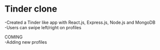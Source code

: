 # Tinder clone

-Created a Tinder like app with React.js, Express.js, Node.js and MongoDB </br>
-Users can swipe left/right on profiles </br>

COMING </br>
-Adding new profiles </br>
